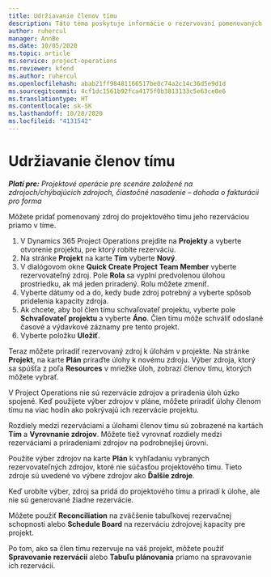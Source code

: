 ```yaml
---
title: Udržiavanie členov tímu
description: Táto téma poskytuje informácie o rezervovaní pomenovaných zdrojov pre projektové tímy a ich priradení k úlohám.
author: ruhercul
manager: AnnBe
ms.date: 10/05/2020
ms.topic: article
ms.service: project-operations
ms.reviewer: kfend
ms.author: ruhercul
ms.openlocfilehash: abab21ff98481166517be0c74a2c14c36d5e9d1d
ms.sourcegitcommit: 4cf1dc1561b92fca4175f0b3813133c5e63ce8e6
ms.translationtype: HT
ms.contentlocale: sk-SK
ms.lasthandoff: 10/28/2020
ms.locfileid: "4131542"
---
```

# <a name="maintain-team-members"></a>Udržiavanie členov tímu

_**Platí pre:** Projektové operácie pre scenáre založené na zdrojoch/chýbajúcich zdrojoch, čiastočné nasadenie – dohoda o fakturácii pro forma_

Môžete pridať pomenovaný zdroj do projektového tímu jeho rezerváciou priamo v tíme.

1. V Dynamics 365 Project Operations prejdite na **Projekty** a vyberte otvorenie projektu, pre ktorý robíte rezerváciu.
2. Na stránke **Projekt** na karte **Tím** vyberte **Nový**. 
3. V dialógovom okne **Quick Create Project Team Member** vyberte rezervovateľný zdroj. Pole **Rola** sa vyplní predvolenou úlohou prostriedku, ak má jeden priradený. Rolu môžete zmeniť. 
4. Vyberte dátumy od a do, kedy bude zdroj potrebný a vyberte spôsob pridelenia kapacity zdroja. 
5. Ak chcete, aby bol člen tímu schvaľovateľ projektu, vyberte pole **Schvaľovateľ projektu** a vyberte **Áno**. Člen tímu môže schváliť odoslané časové a výdavkové záznamy pre tento projekt. 
6. Vyberte položku **Uložiť**.

Teraz môžete priradiť rezervovaný zdroj k úlohám v projekte. Na stránke **Projekt**, na karte **Plán** priraďte úlohy k novému zdroju. Výber zdroja, ktorý sa spúšťa z poľa **Resources** v mriežke úloh, zobrazí členov tímu, ktorých môžete vybrať.


V Project Operations nie sú rezervácie zdrojov a priradenia úloh úzko spojené. Keď použijete výber zdrojov v pláne, môžete priradiť úlohy členom tímu na viac hodín ako pokrývajú ich rezervácie projektu.

Rozdiely medzi rezerváciami a úlohami členov tímu sú zobrazené na kartách **Tím** a **Vyrovnanie zdrojov**. Môžete tiež vyrovnať rozdiely medzi rezerváciami a priradeniami zdrojov na podrobnejšej úrovni.

Použite výber zdrojov na karte **Plán** k vyhľadaniu vybraných rezervovateľných zdrojov, ktoré nie súčasťou projektového tímu. Tieto zdroje sú uvedené vo výbere zdrojov ako **Ďalšie zdroje**.

Keď urobíte výber, zdroj sa pridá do projektového tímu a priradí k úlohe, ale nie sú generované žiadne rezervácie.

Môžete použiť **Reconciliation** na zväčšenie tabuľkovej rezervačnej schopnosti alebo **Schedule Board** na rezerváciu zdrojovej kapacity pre projekt.

Po tom, ako sa člen tímu rezervuje na váš projekt, môžete použiť **Spravovanie rezervácií** alebo **Tabuľu plánovania** priamo na spravovanie ich rezervácií.
